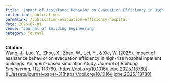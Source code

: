 ```yaml
---
title: "Impact of Assistance Behavior on Evacuation Efficiency in High-Rise Hospital Inpatient Buildings: An Agent-Based Simulation Study"
collection: publications
permalink: /publication/evacuation-efficiency-hospital
date: 2025-07-01
venue: 'Journal of Building Engineering'
category: journal
---
```


**Citation:**  
Wang, J., Luo, Y., Zhou, X., Zhao, W., Lei, Y., & Xie, W. (2025). Impact of assistance behavior on evacuation efficiency in high-rise hospital inpatient buildings: An agent-based simulation study. *Journal of Building Engineering*, 112, 113780. [https://doi.org/10.1016/j.jobe.2025.113780]([../assets/journal-paper-3](https://doi.org/10.1016/j.jobe.2025.113780)
